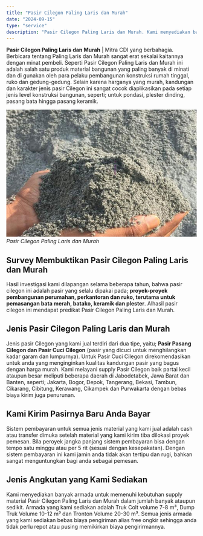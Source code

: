 ```yaml
---
title: "Pasir Cilegon Paling Laris dan Murah"
date: "2024-09-15"
type: "service"
description: "Pasir Cilegon Paling Laris dan Murah. Kami menyediakan banyak armada untuk memenuhi kebutuhan supply material Pasir Cilegon Paling Laris dan Murah dalam juml..."
---
```


**Pasir Cilegon Paling Laris dan Murah** | Mitra CDI yang berbahagia. Berbicara tentang Paling Laris dan Murah sangat erat sekalai kaitannya dengan minat pembeli. Seperti Pasir Cilegon Paling Laris dan Murah ini adalah salah satu produk material bangunan yang paling banyak di minati dan di gunakan oleh para pelaku pembangunan konstruksi rumah tinggal, ruko dan gedung-gedung. Selain karena harganya yang murah, kandungan dan karakter jenis pasir Cilegon ini sangat cocok diaplikasikan pada setiap jenis level konstruksi bangunan, seperti; untuk pondasi, plester dinding, pasang bata hingga pasang keramik.

![Pasir Cilegon Paling Laris dan Murah](/images/blog/pasir-cilegon-abu.jpg)
*Pasir Cilegon Paling Laris dan Murah*

 ## Survey Membuktikan Pasir Cilegon Paling Laris dan Murah
    
Hasil investigasi kami dilapangan selama beberapa tahun, bahwa pasir cilegon ini adalah pasir yang selalu dipakai pada; **proyek-proyek pembangunan perumahan, perkantoran dan ruko, terutama untuk pemasangan bata merah, batako, keramik dan plester**. Alhasil pasir cilegon ini mendapat predikat Pasir Cilegon Paling Laris dan Murah.

 ## Jenis Pasir Cilegon Paling Laris dan Murah
    
Jenis pasir Cilegon yang kami jual terdiri dari dua tipe, yaitu; **Pasir Pasang Cilegon dan Pasir Cuci Cilegon** (pasir yang dicuci untuk menghilangkan kadar garam dan lumpurnya). Untuk Pasir Cuci Cilegon direkomendasikan untuk anda yang menginginkan kualitas kandungan pasir yang bagus dengan harga murah. Kami melayani supply Pasir Cilegon baik partai kecil ataupun besar meliputi beberapa daerah di Jabodetabek, Jawa Barat dan Banten, seperti; Jakarta, Bogor, Depok, Tangerang, Bekasi, Tambun, Cikarang, Cibitung, Kerawang, Cikampek dan Purwakarta dengan bebas biaya kirim juga penurunan.

 ## Kami Kirim Pasirnya Baru Anda Bayar
    
Sistem pembayaran untuk semua jenis material yang kami jual adalah cash atau transfer dimuka setelah material yang kami kirim tiba dilokasi proyek pemesan. Bila peroyek jangka panjang sistem pembayaran bisa dengan tempo satu minggu atau per 5 rit (sesuai dengan kesepakatan). Dengan sistem pembayaran ini kami jamin anda tidak akan tertipu dan rugi, bahkan sangat menguntungkan bagi anda sebagai pemesan.

 ## Jenis Angkutan yang Kami Sediakan
    
Kami menyediakan banyak armada untuk memenuhi kebutuhan supply material Pasir Cilegon Paling Laris dan Murah dalam jumlah banyak ataupun sedikit. Armada yang kami sediakan adalah Truk Colt volume 7-8 m³, Dump Truk Volume 10-12 m³ dan Tronton Volume 20-30 m³. Semua jenis armada yang kami sediakan bebas biaya pengiriman alias free ongkir sehingga anda tidak perlu repot atau pusing memikirkan biaya pengirirmannya.
